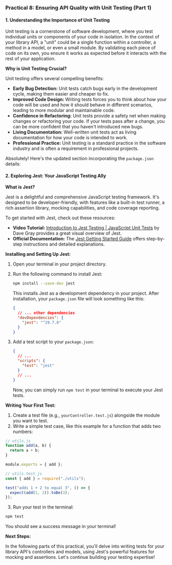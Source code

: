 ### Practical 8: Ensuring API Quality with Unit Testing (Part 1)

#### 1. Understanding the Importance of Unit Testing

Unit testing is a cornerstone of software development, where you test individual units or components of your code in isolation. In the context of your library API, a "unit" could be a single function within a controller, a method in a model, or even a small module. By validating each piece of code on its own, you ensure it works as expected before it interacts with the rest of your application.

**Why is Unit Testing Crucial?**

Unit testing offers several compelling benefits:

- **Early Bug Detection:** Unit tests catch bugs early in the development cycle, making them easier and cheaper to fix.
- **Improved Code Design:** Writing tests forces you to think about how your code will be used and how it should behave in different scenarios, leading to more modular and maintainable code.
- **Confidence in Refactoring:** Unit tests provide a safety net when making changes or refactoring your code. If your tests pass after a change, you can be more confident that you haven't introduced new bugs.
- **Living Documentation:** Well-written unit tests act as living documentation for how your code is intended to work.
- **Professional Practice:** Unit testing is a standard practice in the software industry and is often a requirement in professional projects.

Absolutely! Here's the updated section incorporating the `package.json` details:

#### 2. Exploring Jest: Your JavaScript Testing Ally

**What is Jest?**

Jest is a delightful and comprehensive JavaScript testing framework. It's designed to be developer-friendly, with features like a built-in test runner, a rich assertion library, mocking capabilities, and code coverage reporting.

To get started with Jest, check out these resources:

- **Video Tutorial:** [Introduction to Jest Testing | JavaScript Unit Tests](https://www.youtube.com/watch?v=x6NUZ8dc9Qg) by Dave Gray provides a great visual overview of Jest.
- **Official Documentation:** The [Jest Getting Started Guide](https://jestjs.io/docs/getting-started) offers step-by-step instructions and detailed explanations.

**Installing and Setting Up Jest:**

1. Open your terminal in your project directory.
2. Run the following command to install Jest:

   ```bash
   npm install --save-dev jest
   ```

   This installs Jest as a development dependency in your project. After installation, your `package.json` file will look something like this:

   ```json
   {
     // ... other dependencies
     "devDependencies": {
       "jest": "^29.7.0"
     }
   }
   ```

3. Add a test script to your `package.json`:

   ```json
   {
     // ...
     "scripts": {
       "test": "jest"
     }
     // ...
   }
   ```

   Now, you can simply run `npm test` in your terminal to execute your Jest tests.

**Writing Your First Test:**

1. Create a test file (e.g., `yourController.test.js`) alongside the module you want to test.
2. Write a simple test case, like this example for a function that adds two numbers:

```javascript
// utils.js
function add(a, b) {
  return a + b;
}

module.exports = { add };
```

```javascript
// utils.test.js
const { add } = require("./utils");

test("adds 1 + 2 to equal 3", () => {
  expect(add(1, 2)).toBe(3);
});
```

3. Run your test in the terminal:

```bash
npm test
```

You should see a success message in your terminal!

**Next Steps:**

In the following parts of this practical, you'll delve into writing tests for your library API's controllers and models, using Jest's powerful features for mocking and assertions. Let's continue building your testing expertise!
